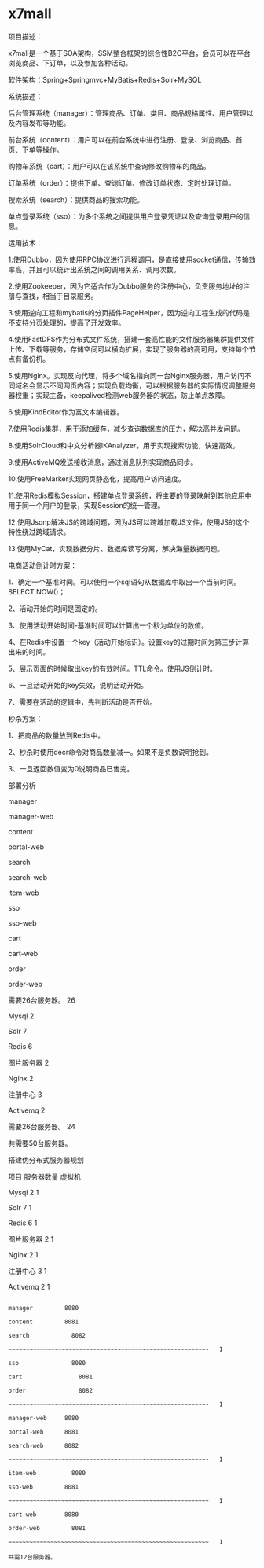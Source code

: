 # x7mall
项目描述：

x7mall是一个基于SOA架构，SSM整合框架的综合性B2C平台，会员可以在平台浏览商品、下订单，以及参加各种活动。

软件架构：Spring+Springmvc+MyBatis+Redis+Solr+MySQL

系统描述：

后台管理系统（manager）：管理商品、订单、类目、商品规格属性、用户管理以及内容发布等功能。

前台系统（content）：用户可以在前台系统中进行注册、登录、浏览商品、首页、下单等操作。

购物车系统（cart）：用户可以在该系统中查询修改购物车的商品。

订单系统（order）：提供下单、查询订单、修改订单状态、定时处理订单。

搜索系统（search）：提供商品的搜索功能。

单点登录系统（sso）：为多个系统之间提供用户登录凭证以及查询登录用户的信息。

运用技术：

1.使用Dubbo，因为使用RPC协议进行远程调用，是直接使用socket通信，传输效率高，并且可以统计出系统之间的调用关系、调用次数。

2.使用Zookeeper，因为它适合作为Dubbo服务的注册中心，负责服务地址的注册与查找，相当于目录服务。

3.使用逆向工程和mybatis的分页插件PageHelper，因为逆向工程生成的代码是不支持分页处理的，提高了开发效率。

4.使用FastDFS作为分布式文件系统，搭建一套高性能的文件服务器集群提供文件上传、下载等服务，存储空间可以横向扩展，实现了服务器的高可用，支持每个节点有备份机。

5.使用Nginx。实现反向代理，将多个域名指向同一台Nginx服务器，用户访问不同域名会显示不同网页内容；实现负载均衡，可以根据服务器的实际情况调整服务器权重；实现主备，keepalived检测web服务器的状态，防止单点故障。

6.使用KindEditor作为富文本编辑器。

7.使用Redis集群，用于添加缓存，减少查询数据库的压力，解决高并发问题。

8.使用SolrCloud和中文分析器IKAnalyzer，用于实现搜索功能，快速高效。

9.使用ActiveMQ发送接收消息，通过消息队列实现商品同步。

10.使用FreeMarker实现网页静态化，提高用户访问速度。

11.使用Redis模拟Session，搭建单点登录系统，将主要的登录映射到其他应用中用于同一个用户的登录，实现Session的统一管理。

12.使用Jsonp解决JS的跨域问题，因为JS可以跨域加载JS文件，使用JS的这个特性绕过跨域请求。

13.使用MyCat，实现数据分片、数据库读写分离，解决海量数据问题。

电商活动倒计时方案：

1、确定一个基准时间。可以使用一个sql语句从数据库中取出一个当前时间。SELECT NOW()；

2、活动开始的时间是固定的。

3、使用活动开始时间-基准时间可以计算出一个秒为单位的数值。

4、在Redis中设置一个key（活动开始标识）。设置key的过期时间为第三步计算出来的时间。

5、展示页面的时候取出key的有效时间。TTL命令。使用JS倒计时。

6、一旦活动开始的key失效，说明活动开始。

7、需要在活动的逻辑中，先判断活动是否开始。

秒杀方案：

1、把商品的数量放到Redis中。

2、秒杀时使用decr命令对商品数量减一。如果不是负数说明抢到。

3、一旦返回数值变为0说明商品已售完。

部署分析

manager

manager-web

content

portal-web

search

search-web

item-web

sso

sso-web

cart

cart-web

order

order-web

需要26台服务器。				26

Mysql							    2

Solr								  7

Redis							    6

图片服务器					  	2

Nginx							    2

注册中心					     3

Activemq							2

需要26台服务器。				24

共需要50台服务器。

搭建伪分布式服务器规划

项目						服务器数量						虚拟机			

Mysql							    2              1

Solr								  7              1

Redis							    6              1

图片服务器					  	2              1

Nginx							    2              1

注册中心					     3              1

Activemq							2              1

~~~~~~~~~~~~~~~~~~~~~~~~~~~~~~~~~~~~~~~~~~~~~~~~~~~~~~~~~

manager		    8080

content		    8081

search			  8082

~~~~~~~~~~~~~~~~~~~~~~~~~~~~~~~~~~~~~~~~~~~~~~~~~~~~~~~~~	1

sso			      8080

cart			    8081

order			    8082

~~~~~~~~~~~~~~~~~~~~~~~~~~~~~~~~~~~~~~~~~~~~~~~~~~~~~~~~~	1

manager-web  	8080

portal-web		8081

search-web		8082

~~~~~~~~~~~~~~~~~~~~~~~~~~~~~~~~~~~~~~~~~~~~~~~~~~~~~~~~~	1

item-web		  8080

sso-web		    8081

~~~~~~~~~~~~~~~~~~~~~~~~~~~~~~~~~~~~~~~~~~~~~~~~~~~~~~~~~	1

cart-web	   	8080

order-web		  8081

~~~~~~~~~~~~~~~~~~~~~~~~~~~~~~~~~~~~~~~~~~~~~~~~~~~~~~~~~	1

共需12台服务器。
